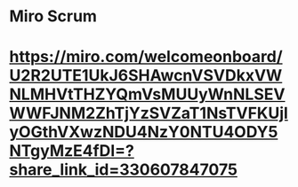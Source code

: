 # Miro Scrum

# https://miro.com/welcomeonboard/U2R2UTE1UkJ6SHAwcnVSVDkxVWNLMHVtTHZYQmVsMUUyWnNLSEVWWFJNM2ZhTjYzSVZaT1NsTVFKUjlyOGthVXwzNDU4NzY0NTU4ODY5NTgyMzE4fDI=?share_link_id=330607847075
